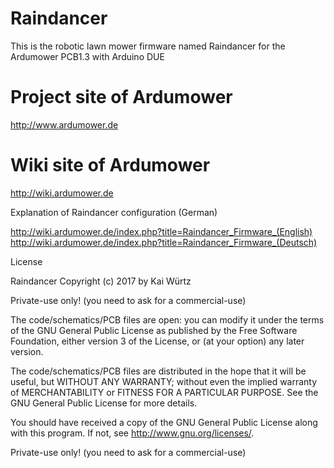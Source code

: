 # Raindancer

This is the robotic lawn mower firmware named Raindancer for the Ardumower PCB1.3 with Arduino DUE

# Project site of Ardumower

http://www.ardumower.de

# Wiki site of Ardumower

http://wiki.ardumower.de

Explanation of Raindancer configuration (German)

http://wiki.ardumower.de/index.php?title=Raindancer_Firmware_(English)
http://wiki.ardumower.de/index.php?title=Raindancer_Firmware_(Deutsch)

License

Raindancer Copyright (c) 2017 by Kai Würtz

Private-use only! (you need to ask for a commercial-use)

The code/schematics/PCB files are open: you can modify it under the terms of the GNU General Public License as published by the Free Software Foundation, either version 3 of the License, or (at your option) any later version.

The code/schematics/PCB files are distributed in the hope that it will be useful, but WITHOUT ANY WARRANTY; without even the implied warranty of MERCHANTABILITY or FITNESS FOR A PARTICULAR PURPOSE. See the GNU General Public License for more details.

You should have received a copy of the GNU General Public License along with this program. If not, see http://www.gnu.org/licenses/.

Private-use only! (you need to ask for a commercial-use)

